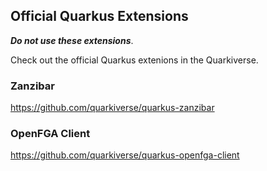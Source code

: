 ## Official Quarkus Extensions

***Do not use these extensions***.

Check out the official Quarkus extenions in the Quarkiverse.

### Zanzibar
https://github.com/quarkiverse/quarkus-zanzibar

### OpenFGA Client
https://github.com/quarkiverse/quarkus-openfga-client
